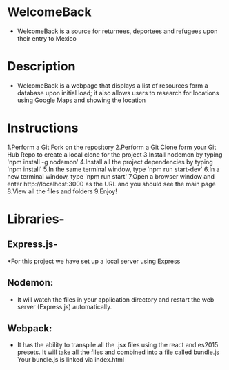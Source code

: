 # WelcomeBack
* WelcomeBack is a source for returnees, deportees and refugees upon their entry to Mexico

# Description

* WelcomeBack is a webpage that displays a list of resources form a database upon initial load; it also allows users to research for locations using Google Maps and showing the location

# Instructions
1.Perform a Git Fork on the repository
2.Perform a Git Clone form your Git Hub Repo to create a local clone for the project
3.Install nodemon by typing 'npm install -g nodemon'
4.Install all the project dependencies by typing 'npm install'
5.In the same terminal window, type 'npm run start-dev'
6.In a new terminal window, type 'npm run start'
7.Open a browser window and enter http://localhost:3000 as the URL    and you should see the main page
8.View all the files and folders
9.Enjoy!

# Libraries-
## Express.js-
*For this project we have set up a local server using Express
## Nodemon:
* It will watch the files in your application directory and restart the web server (Express.js) automatically.
## Webpack:
* It has the ability to transpile all the .jsx files using the react and es2015 presets. It will take all the files and combined into a file called bundle.js Your bundle.js is linked via index.html

